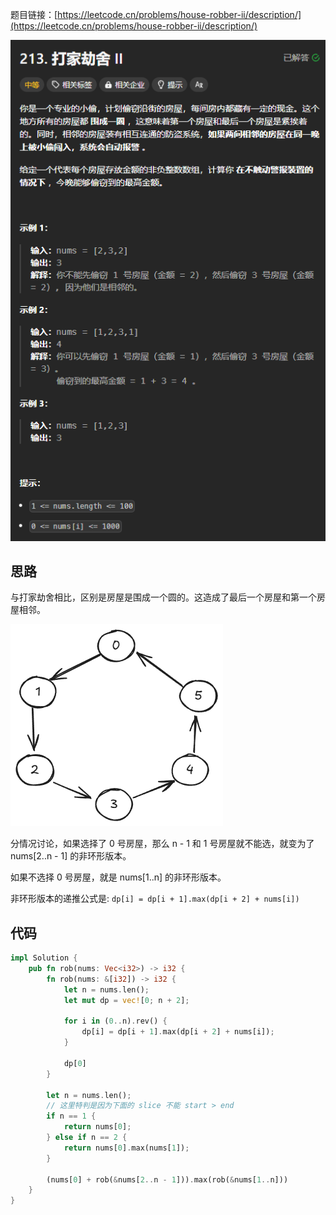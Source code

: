 题目链接：[https://leetcode.cn/problems/house-robber-ii/description/](https://leetcode.cn/problems/house-robber-ii/description/)

![](../../../../../images/2024/1734094433864-7025a8b1-5239-4b4b-b4a3-0c4c6f95be82.png)

## 思路
与打家劫舍相比，区别是房屋是围成一个圆的。这造成了最后一个房屋和第一个房屋相邻。

![](../../../../../images/2024/1734095296603-f329421b-1122-4a8f-8692-5fe96b1c9b3b.png)

分情况讨论，如果选择了 0 号房屋，那么 n - 1 和 1 号房屋就不能选，就变为了 nums[2..n - 1] 的非环形版本。

如果不选择 0 号房屋，就是 nums[1..n] 的非环形版本。

非环形版本的递推公式是: `dp[i] = dp[i + 1].max(dp[i + 2] + nums[i])`

## 代码
```rust
impl Solution {
    pub fn rob(nums: Vec<i32>) -> i32 {
        fn rob(nums: &[i32]) -> i32 {
            let n = nums.len();
            let mut dp = vec![0; n + 2];

            for i in (0..n).rev() {
                dp[i] = dp[i + 1].max(dp[i + 2] + nums[i]);
            }

            dp[0]
        }

        let n = nums.len();
        // 这里特判是因为下面的 slice 不能 start > end
        if n == 1 {
            return nums[0];
        } else if n == 2 {
            return nums[0].max(nums[1]);
        }

        (nums[0] + rob(&nums[2..n - 1])).max(rob(&nums[1..n]))
    }
}
```



